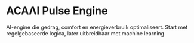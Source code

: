 # ACAΛI Pulse Engine

AI-engine die gedrag, comfort en energieverbruik optimaliseert. Start met regelgebaseerde logica, later uitbreidbaar met machine learning.
